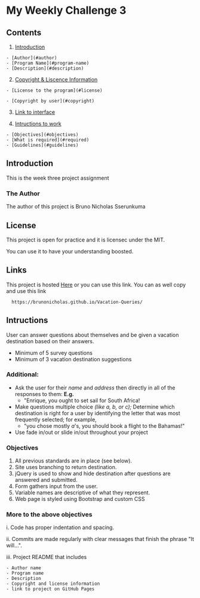 # My Weekly Challenge 3

## Contents

  1. [Introduction](#introduction)

    - [Author](#author)
    - [Program Name](#program-name)
    - [Description](#description)

  2. [Copyright & Liscence Information](#license)

    - [License to the program](#license)

    - [Copyright by user](#copyright)


  3. [Link to interface](#links)

  4. [Intructions to work](#instructions)

    - [Objectives](#objectives)
    - [What is required](#required)
    - [Guidelines](#guidelines)



## Introduction

  This is the week three project assignment

### The Author

  The author of this project is Bruno Nicholas Sserunkuma

## License

  This project  is open for practice and it is licensec under the MIT.

  You can use it to have your understanding boosted.


## Links

  This project is hosted [Here](https://brunonicholas.github.io/Vacation-Queries/) or you can use this link.
  You can as well copy and use this link

  ```
    https://brunonicholas.github.io/Vacation-Queries/
  ```




## Intructions

User can answer questions about themselves and be given a vacation destination based on their answers.

  - Minimum of 5 survey questions
  - Minimum of 3 vacation destination suggestions

### Additional: 
  - Ask the user for their *name* and *address* then directly in all of the responses to them: **E.g.**
    - "Enrique, you ought to set sail for South Africa!
  - Make questions multiple choice *(like a, b, or c);* Determine which destination is right for a user by identifying the letter that was most frequently selected; for example, 
    - "you chose mostly *a*'s, you should book a flight to the Bahamas!"
  - Use fade in/out or slide in/out throughout your project


### Objectives

  1. All previous standards are in place (see below).
  2. Site uses branching to return destination.
  3. jQuery is used to show and hide destination after questions are answered and submitted.
  4. Form gathers input from the user.
  5. Variable names are descriptive of what they represent.
  6. Web page is styled using Bootstrap and custom CSS


### More to the above objectives
  
  i. Code has proper indentation and spacing.
  
  ii. Commits are made regularly with clear messages that finish the phrase "It will…".
  
  iii. Project README that includes
  
    - Author name
    - Program name
    - Description
    - Copyright and license information
    - link to project on GitHub Pages













